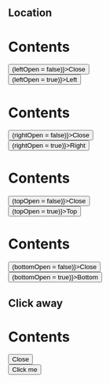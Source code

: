 <script>
  import Button from '$lib/components/Button.svelte';
  import Drawer from '$lib/components/Drawer.svelte';
  import Preview from '$lib/components/Preview.svelte';
  import Toggle from '$lib/components/Toggle.svelte';

  let leftOpen = false;
  let rightOpen = false;
  let topOpen = false;
  let bottomOpen = false;
</script>

## Location

<Preview>
  <Drawer bind:open={leftOpen} class="w-[400px]">
    <h1>Contents</h1>
    <div
      class="fixed bottom-0 w-full flex justify-center bg-gray-500/25
    p-1 border-t border-gray-400"
    >
      <Button on:click={() => (leftOpen = false)}>Close</Button>
    </div>
  </Drawer>
  <Button on:click={() => (leftOpen = true)}>Left</Button>
  <Drawer bind:open={rightOpen} right class="w-[400px]">
    <h1>Contents</h1>
    <div
      class="fixed bottom-0 w-full flex justify-center bg-gray-500/25
    p-1 border-t border-gray-400"
    >
      <Button on:click={() => (rightOpen = false)}>Close</Button>
    </div>
  </Drawer>
  <Button on:click={() => (rightOpen = true)}>Right</Button>
  <Drawer bind:open={topOpen} top class="h-64">
    <h1>Contents</h1>
    <div
      class="fixed bottom-0 w-full flex justify-center bg-gray-500/25
    p-1 border-t border-gray-400"
    >
      <Button on:click={() => (topOpen = false)}>Close</Button>
    </div>
  </Drawer>
  <Button on:click={() => (topOpen = true)}>Top</Button>
  <Drawer bind:open={bottomOpen} bottom class="h-64">
    <h1>Contents</h1>
    <div
      class="fixed bottom-0 w-full flex justify-center bg-gray-500/25
    p-1 border-t border-gray-400"
    >
      <Button on:click={() => (bottomOpen = false)}>Close</Button>
    </div>
  </Drawer>
  <Button on:click={() => (bottomOpen = true)}>Bottom</Button>
</Preview>

## Click away

<Preview>
  <Toggle let:on={open} let:toggle let:toggleOff>
    <Drawer {open} on:close={toggleOff} right clickAway class="w-[400px]">
      <h1>Contents</h1>
      <div
        class="fixed bottom-0 w-full flex justify-center bg-gray-500/25
    p-1 border-t border-gray-400"
      >
        <Button on:click={toggleOff}>Close</Button>
      </div>
    </Drawer>
    <Button on:click={toggle}>Click me</Button>
  </Toggle>
</Preview>
